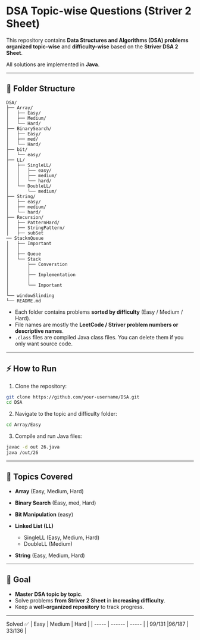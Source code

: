 
# DSA Topic-wise Questions (Striver 2 Sheet)

This repository contains **Data Structures and Algorithms (DSA) problems organized topic-wise** and **difficulty-wise** based on the **Striver DSA 2 Sheet**.

All solutions are implemented in **Java**.

---

## 📂 Folder Structure

```
DSA/
├── Array/
│   ├── Easy/
│   ├── Medium/
│   └── Hard/
├── BinarySearch/
│   ├── Easy/
│   ├── med/
│   └── Hard/
├── bit/
│   └── easy/
├── LL/
│   ├── SingleLL/
│   │   ├── easy/
│   │   ├── medium/
│   │   └── hard/
│   └── DoubleLL/
│       └── medium/
├── String/
│   ├── easy/
│   ├── medium/
│   └── hard/
├── Recursion/
│   ├── PatternHard/
│   ├── StringPattern/
│   ├── subSet
── StacknQueue
│   ├── Important
│   │ 
│   ├── Queue
│   └── Stack 
│       ├── Converstion
│       │ 
│       ├── Implementation
│       │   
│       └── Important
│           
└── windowSlinding
└── README.md
```

* Each folder contains problems **sorted by difficulty** (Easy / Medium / Hard).
* File names are mostly the **LeetCode / Striver problem numbers or descriptive names**.
* `.class` files are compiled Java class files. You can delete them if you only want source code.

---

## ⚡ How to Run

1. Clone the repository:

```bash
git clone https://github.com/your-username/DSA.git
cd DSA
```

2. Navigate to the topic and difficulty folder:

```bash
cd Array/Easy
```

3. Compile and run Java files:

```bash
javac -d out 26.java
java /out/26
```

---

## 📌 Topics Covered

* **Array** (Easy, Medium, Hard)
* **Binary Search** (Easy, med, Hard)
* **Bit Manipulation** (easy)
* **Linked List (LL)**

  * SingleLL (Easy, Medium, Hard)
  * DoubleLL (Medium)
* **String** (Easy, Medium, Hard)

---

## 🚀 Goal

* **Master DSA topic by topic**.
* Solve problems **from Striver 2 Sheet** in **increasing difficulty**.
* Keep a **well-organized repository** to track progress.

---

Solved ✅ 
| Easy  | Medium | Hard  | 
| ----- | ------ | ----- | 
| 99/131 |96/187   | 33/136 | 


